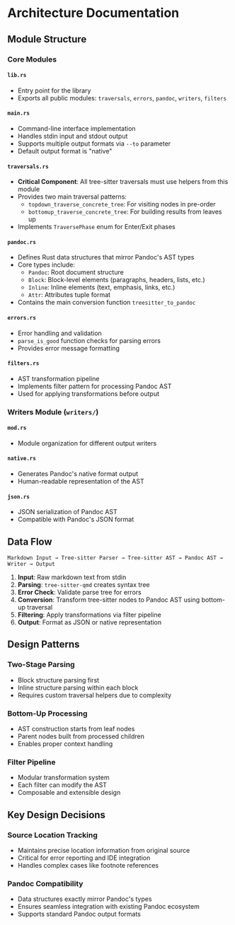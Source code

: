 # Architecture Documentation

## Module Structure

### Core Modules

#### `lib.rs`
- Entry point for the library
- Exports all public modules: `traversals`, `errors`, `pandoc`, `writers`, `filters`

#### `main.rs`
- Command-line interface implementation
- Handles stdin input and stdout output
- Supports multiple output formats via `--to` parameter
- Default output format is "native"

#### `traversals.rs`
- **Critical Component**: All tree-sitter traversals must use helpers from this module
- Provides two main traversal patterns:
  - `topdown_traverse_concrete_tree`: For visiting nodes in pre-order
  - `bottomup_traverse_concrete_tree`: For building results from leaves up
- Implements `TraversePhase` enum for Enter/Exit phases

#### `pandoc.rs`
- Defines Rust data structures that mirror Pandoc's AST types
- Core types include:
  - `Pandoc`: Root document structure
  - `Block`: Block-level elements (paragraphs, headers, lists, etc.)
  - `Inline`: Inline elements (text, emphasis, links, etc.)
  - `Attr`: Attributes tuple format
- Contains the main conversion function `treesitter_to_pandoc`

#### `errors.rs`
- Error handling and validation
- `parse_is_good` function checks for parsing errors
- Provides error message formatting

#### `filters.rs`
- AST transformation pipeline
- Implements filter pattern for processing Pandoc AST
- Used for applying transformations before output

### Writers Module (`writers/`)

#### `mod.rs`
- Module organization for different output writers

#### `native.rs`
- Generates Pandoc's native format output
- Human-readable representation of the AST

#### `json.rs`
- JSON serialization of Pandoc AST
- Compatible with Pandoc's JSON format

## Data Flow

```
Markdown Input → Tree-sitter Parser → Tree-sitter AST → Pandoc AST → Writer → Output
```

1. **Input**: Raw markdown text from stdin
2. **Parsing**: `tree-sitter-qmd` creates syntax tree
3. **Error Check**: Validate parse tree for errors
4. **Conversion**: Transform tree-sitter nodes to Pandoc AST using bottom-up traversal
5. **Filtering**: Apply transformations via filter pipeline
6. **Output**: Format as JSON or native representation

## Design Patterns

### Two-Stage Parsing
- Block structure parsing first
- Inline structure parsing within each block
- Requires custom traversal helpers due to complexity

### Bottom-Up Processing
- AST construction starts from leaf nodes
- Parent nodes built from processed children
- Enables proper context handling

### Filter Pipeline
- Modular transformation system
- Each filter can modify the AST
- Composable and extensible design

## Key Design Decisions

### Source Location Tracking
- Maintains precise location information from original source
- Critical for error reporting and IDE integration
- Handles complex cases like footnote references

### Pandoc Compatibility
- Data structures exactly mirror Pandoc's types
- Ensures seamless integration with existing Pandoc ecosystem
- Supports standard Pandoc output formats